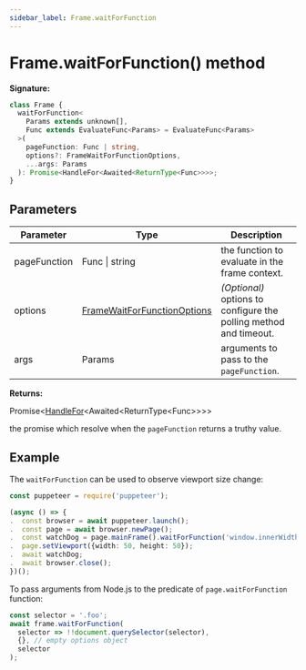 ```yaml
---
sidebar_label: Frame.waitForFunction
---
```


# Frame.waitForFunction() method

**Signature:**

```typescript
class Frame {
  waitForFunction<
    Params extends unknown[],
    Func extends EvaluateFunc<Params> = EvaluateFunc<Params>
  >(
    pageFunction: Func | string,
    options?: FrameWaitForFunctionOptions,
    ...args: Params
  ): Promise<HandleFor<Awaited<ReturnType<Func>>>>;
}
```

## Parameters

| Parameter    | Type                                                                      | Description                                                            |
| ------------ | ------------------------------------------------------------------------- | ---------------------------------------------------------------------- |
| pageFunction | Func \| string                                                            | the function to evaluate in the frame context.                         |
| options      | [FrameWaitForFunctionOptions](./puppeteer.framewaitforfunctionoptions.md) | <i>(Optional)</i> options to configure the polling method and timeout. |
| args         | Params                                                                    | arguments to pass to the <code>pageFunction</code>.                    |

**Returns:**

Promise&lt;[HandleFor](./puppeteer.handlefor.md)&lt;Awaited&lt;ReturnType&lt;Func&gt;&gt;&gt;&gt;

the promise which resolve when the `pageFunction` returns a truthy value.

## Example

The `waitForFunction` can be used to observe viewport size change:

```ts
const puppeteer = require('puppeteer');

(async () => {
.  const browser = await puppeteer.launch();
.  const page = await browser.newPage();
.  const watchDog = page.mainFrame().waitForFunction('window.innerWidth < 100');
.  page.setViewport({width: 50, height: 50});
.  await watchDog;
.  await browser.close();
})();
```

To pass arguments from Node.js to the predicate of `page.waitForFunction` function:

```ts
const selector = '.foo';
await frame.waitForFunction(
  selector => !!document.querySelector(selector),
  {}, // empty options object
  selector
);
```

